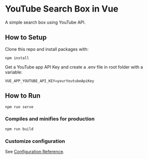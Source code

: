 # YouTube Search Box in Vue

A simple search box using YouTube API.

## How to Setup

Clone this repo and install packages with:

```
npm install
```

Get a YouTube app API Key and create a .env file in root folder with a variable:
```
VUE_APP_YOUTUBE_API_KEY=yourYoutubeApiKey
```

## How to Run

```
npm run serve
```

### Compiles and minifies for production
```
npm run build
```

### Customize configuration
See [Configuration Reference](https://cli.vuejs.org/config/).

